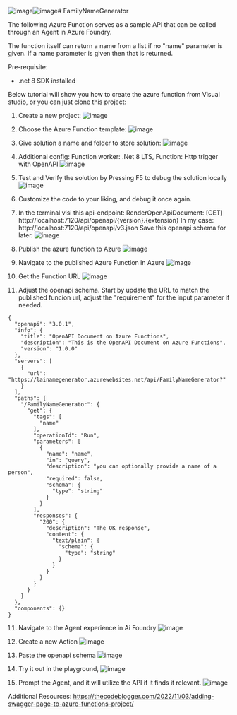 ![image](https://github.com/user-attachments/assets/aec831ea-c7ad-4f30-b858-6fb6b98c95d1)![image](https://github.com/user-attachments/assets/6b087a6c-9b0c-483d-910f-7ac45d24dccc)# FamilyNameGenerator

The following Azure Function serves as a sample API that can be called through an Agent in Azure Foundry.

The function itself can return a name from a list if no "name" parameter is given. If a name parameter is given then that is returned.

Pre-requisite:
- .net 8 SDK installed

Below tutorial will show you how to create the azure function from Visual studio, or you can just clone this project:

1. Create a new project:
![image](https://github.com/user-attachments/assets/b93d3b87-95a6-4dee-93d4-efbecac5798c)

2. Choose the Azure Function template:
![image](https://github.com/user-attachments/assets/e664e418-3b42-43fa-bfa6-73ace4031265)

3. Give solution a name and folder to store solution:
![image](https://github.com/user-attachments/assets/1a8cc9df-3323-4f7a-a4f2-adc5c1b19f72)

4. Additional config: 
Function worker: .Net 8 LTS, Function: Http trigger with OpenAPI
![image](https://github.com/user-attachments/assets/b2b65149-00cd-4b86-8ce2-b7c13f6d75c1)

5. Test and Verify the solution by Pressing F5 to debug the solution locally
![image](https://github.com/user-attachments/assets/5dd53f4b-ed64-44e9-994e-71f3e1e29989)

6. Customize the code to your liking, and debug it once again.

7. In the terminal visi this api-endpoint:
RenderOpenApiDocument: [GET] http://localhost:7120/api/openapi/{version}.{extension}
In my case: http://localhost:7120/api/openapi/v3.json
Save this openapi schema for later.
![image](https://github.com/user-attachments/assets/8d92ec3d-2eac-4b33-adca-7758a7b6caa5)

8. Publish the azure function to Azure
![image](https://github.com/user-attachments/assets/2269d917-8ecd-45e8-9d23-66df58db4837)

9. Navigate to the published Azure Function in Azure
![image](https://github.com/user-attachments/assets/df103cf2-527f-4c22-b697-e68a15233831)

9. Get the Function URL
![image](https://github.com/user-attachments/assets/6dc48bd3-fc0d-4d58-be4f-241e6827cf15)

10. Adjust the openapi schema. Start by update the URL to match the published funcion url, adjust the "requirement" for the input parameter if needed.

```
{
  "openapi": "3.0.1",
  "info": {
    "title": "OpenAPI Document on Azure Functions",
    "description": "This is the OpenAPI Document on Azure Functions",
    "version": "1.0.0"
  },
  "servers": [
    {
      "url": "https://lainamegenerator.azurewebsites.net/api/FamilyNameGenerator?"
    }
  ],
  "paths": {
    "/FamilyNameGenerator": {
      "get": {
        "tags": [
          "name"
        ],
        "operationId": "Run",
        "parameters": [
          {
            "name": "name",
            "in": "query",
            "description": "you can optionally provide a name of a person",
            "required": false,
            "schema": {
              "type": "string"
            }
          }
        ],
        "responses": {
          "200": {
            "description": "The OK response",
            "content": {
              "text/plain": {
                "schema": {
                  "type": "string"
                }
              }
            }
          }
        }
      }
    }
  },
  "components": {}
}
```

11. Navigate to the Agent experience in Ai Foundry
![image](https://github.com/user-attachments/assets/058f8847-4bda-4756-be3e-b2fd5435af9f)

12. Create a new Action
![image](https://github.com/user-attachments/assets/880e4e42-77a9-45b5-a3fb-3ce3cdc616df)

13. Paste the openapi schema
![image](https://github.com/user-attachments/assets/0e6b8083-9b51-420a-8269-96b5b9097539)

14. Try it out in the playground,
![image](https://github.com/user-attachments/assets/819547c6-3754-4809-8731-075440217ddc)

15. Prompt the Agent, and it will utilize the API if it finds it relevant.
![image](https://github.com/user-attachments/assets/ab9e924d-ef3f-4afe-bf15-5c81344dd22b)


Additional Resources:
https://thecodeblogger.com/2022/11/03/adding-swagger-page-to-azure-functions-project/
